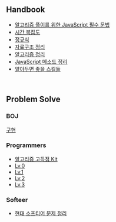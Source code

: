 ## Handbook
- [알고리즘 풀이를 위한 JavaScript 필수 문법](https://github.com/wayandway/algorithms-javascript/blob/main/handbook/grammar.md)
- [시간 복잡도](https://github.com/wayandway/algorithms-javascript/blob/main/handbook/time-complexity.md)
- [정규식](https://github.com/wayandway/algorithms-javascript/blob/main/handbook/regular-expressions.md)
- [자료구조 정리](https://github.com/wayandway/algorithms-javascript/blob/main/handbook/data-structures/data-structures.md) 
- [알고리즘 정리](https://github.com/wayandway/algorithms-javascript/blob/main/handbook/algorithms/algorithms.md) 
- [JavaScript 메소드 정리](https://github.com/wayandway/algorithms-javascript/blob/main/handbook/methods/methods.md) 
- [알아두면 좋을 스킬들](https://github.com/wayandway/algorithms-javascript/blob/main/handbook/skills.md)

<br/>


## Problem Solve

### BOJ

[구현](https://github.com/wayandway/algorithms-javascript/blob/main/boj/구현/구현.md) <br/>



### Programmers
- [알고리즘 고득점 Kit](https://github.com/wayandway/algorithms-javascript/blob/main/programmers/algorithm-practice-kit/algorithm-practice-kit.md) <br/>
- [Lv.0](https://github.com/wayandway/algorithms-javascript/blob/main/programmers/Lv0/Lv0.md) <br/>
- [Lv.1](https://github.com/wayandway/algorithms-javascript/blob/main/programmers/Lv1/Lv1.md) <br/>
- [Lv.2](https://github.com/wayandway/algorithms-javascript/blob/main/programmers/Lv2/Lv2.md)
- [Lv.3](https://github.com/wayandway/algorithms-javascript/blob/main/programmers/Lv3/Lv3.md)

### Softeer
- [현대 소프티어 문제 정리](https://github.com/wayandway/algorithms-javascript/blob/main/softeer/softeer.md)
